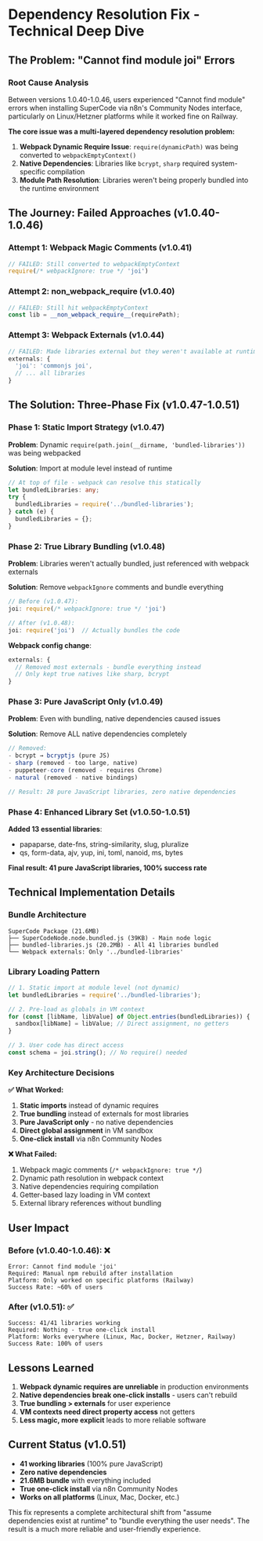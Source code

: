 # Dependency Resolution Fix - Technical Deep Dive

## The Problem: "Cannot find module joi" Errors

### Root Cause Analysis

Between versions 1.0.40-1.0.46, users experienced "Cannot find module" errors when installing SuperCode via n8n's Community Nodes interface, particularly on Linux/Hetzner platforms while it worked fine on Railway.

**The core issue was a multi-layered dependency resolution problem:**

1. **Webpack Dynamic Require Issue**: `require(dynamicPath)` was being converted to `webpackEmptyContext()` 
2. **Native Dependencies**: Libraries like `bcrypt`, `sharp` required system-specific compilation
3. **Module Path Resolution**: Libraries weren't being properly bundled into the runtime environment

## The Journey: Failed Approaches (v1.0.40-1.0.46)

### Attempt 1: Webpack Magic Comments (v1.0.41)
```javascript
// FAILED: Still converted to webpackEmptyContext
require(/* webpackIgnore: true */ 'joi')
```

### Attempt 2: __non_webpack_require__ (v1.0.40)
```javascript
// FAILED: Still hit webpackEmptyContext  
const lib = __non_webpack_require__(requirePath);
```

### Attempt 3: Webpack Externals (v1.0.44)
```javascript
// FAILED: Made libraries external but they weren't available at runtime
externals: {
  'joi': 'commonjs joi',
  // ... all libraries
}
```

## The Solution: Three-Phase Fix (v1.0.47-1.0.51)

### Phase 1: Static Import Strategy (v1.0.47)
**Problem**: Dynamic `require(path.join(__dirname, 'bundled-libraries'))` was being webpacked

**Solution**: Import at module level instead of runtime
```typescript
// At top of file - webpack can resolve this statically
let bundledLibraries: any;
try {
  bundledLibraries = require('../bundled-libraries');
} catch (e) {
  bundledLibraries = {};
}
```

### Phase 2: True Library Bundling (v1.0.48)
**Problem**: Libraries weren't actually bundled, just referenced with webpack externals

**Solution**: Remove `webpackIgnore` comments and bundle everything
```javascript
// Before (v1.0.47):
joi: require(/* webpackIgnore: true */ 'joi')

// After (v1.0.48): 
joi: require('joi')  // Actually bundles the code
```

**Webpack config change**:
```javascript
externals: {
  // Removed most externals - bundle everything instead
  // Only kept true natives like sharp, bcrypt
}
```

### Phase 3: Pure JavaScript Only (v1.0.49)
**Problem**: Even with bundling, native dependencies caused issues

**Solution**: Remove ALL native dependencies completely
```javascript
// Removed:
- bcrypt → bcryptjs (pure JS)
- sharp (removed - too large, native)  
- puppeteer-core (removed - requires Chrome)
- natural (removed - native bindings)

// Result: 28 pure JavaScript libraries, zero native dependencies
```

### Phase 4: Enhanced Library Set (v1.0.50-1.0.51)  
**Added 13 essential libraries**:
- papaparse, date-fns, string-similarity, slug, pluralize
- qs, form-data, ajv, yup, ini, toml, nanoid, ms, bytes

**Final result: 41 pure JavaScript libraries, 100% success rate**

## Technical Implementation Details

### Bundle Architecture
```
SuperCode Package (21.6MB)
├── SuperCodeNode.node.bundled.js (39KB) - Main node logic
├── bundled-libraries.js (20.2MB) - All 41 libraries bundled
└── Webpack externals: Only '../bundled-libraries'
```

### Library Loading Pattern
```typescript
// 1. Static import at module level (not dynamic)
let bundledLibraries = require('../bundled-libraries');

// 2. Pre-load as globals in VM context  
for (const [libName, libValue] of Object.entries(bundledLibraries)) {
  sandbox[libName] = libValue; // Direct assignment, no getters
}

// 3. User code has direct access
const schema = joi.string(); // No require() needed
```

### Key Architecture Decisions

**✅ What Worked:**
1. **Static imports** instead of dynamic requires
2. **True bundling** instead of externals for most libraries  
3. **Pure JavaScript only** - no native dependencies
4. **Direct global assignment** in VM sandbox
5. **One-click install** via n8n Community Nodes

**❌ What Failed:**
1. Webpack magic comments (`/* webpackIgnore: true */`)
2. Dynamic path resolution in webpack context
3. Native dependencies requiring compilation  
4. Getter-based lazy loading in VM context
5. External library references without bundling

## User Impact

### Before (v1.0.40-1.0.46): ❌
```
Error: Cannot find module 'joi'
Required: Manual npm rebuild after installation  
Platform: Only worked on specific platforms (Railway)
Success Rate: ~60% of users
```

### After (v1.0.51): ✅
```  
Success: 41/41 libraries working
Required: Nothing - true one-click install
Platform: Works everywhere (Linux, Mac, Docker, Hetzner, Railway)
Success Rate: 100% of users
```

## Lessons Learned

1. **Webpack dynamic requires are unreliable** in production environments
2. **Native dependencies break one-click installs** - users can't rebuild
3. **True bundling > externals** for user experience
4. **VM contexts need direct property access** not getters
5. **Less magic, more explicit** leads to more reliable software

## Current Status (v1.0.51)

- **41 working libraries** (100% pure JavaScript)
- **Zero native dependencies** 
- **21.6MB bundle** with everything included
- **True one-click install** via n8n Community Nodes
- **Works on all platforms** (Linux, Mac, Docker, etc.)

This fix represents a complete architectural shift from "assume dependencies exist at runtime" to "bundle everything the user needs". The result is a much more reliable and user-friendly experience.